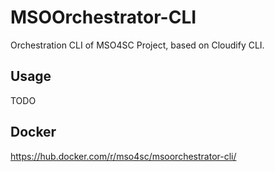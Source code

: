# MSOOrchestrator-CLI

Orchestration CLI of MSO4SC Project, based on Cloudify CLI.  

## Usage

TODO  

## Docker

https://hub.docker.com/r/mso4sc/msoorchestrator-cli/ 
